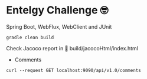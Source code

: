 # Entelgy Challenge 🤓

Spring Boot, WebFlux, WebClient and JUnit

```
gradle clean build
```
Check Jacoco report in 📁 build/jacocoHtml/index.html

* Comments
```
curl --request GET localhost:9090/api/v1.0/comments
```